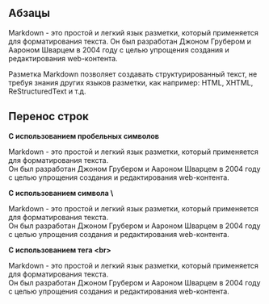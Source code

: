 ## Абзацы

Markdown - это простой и легкий язык разметки, который применяется для форматирования текста. Он был разработан Джоном Грубером и Аароном Шварцем в 2004 году с целью упрощения создания и редактирования web-контента.

Разметка Markdown позволяет создавать структурированный текст, не требуя знания других языков разметки, как например: HTML, XHTML, ReStructuredText и т.д.

## Перенос строк

**С использованием пробельных символов**

Markdown - это простой и легкий язык разметки, который применяется для форматирования текста.  
Он был разработан Джоном Грубером и Аароном Шварцем в 2004 году с целью упрощения создания и редактирования web-контента.

**С использованием символа \\**

Markdown - это простой и легкий язык разметки, который применяется для форматирования текста.\
Он был разработан Джоном Грубером и Аароном Шварцем в 2004 году с целью упрощения создания и редактирования web-контента.

**С использованием тега \<br>**

Markdown - это простой и легкий язык разметки, который применяется для форматирования текста.<br>Он был разработан Джоном Грубером и Аароном Шварцем в 2004 году с целью упрощения создания и редактирования web-контента.
